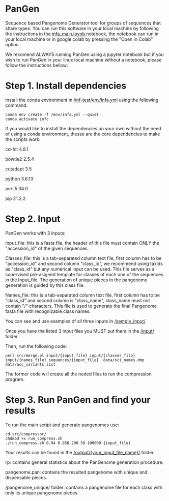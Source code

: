 # PanGen 
Sequence based Pangenome Generator tool for groups of sequences that share types. 
You can run this software in your local machine by following the instructions in the [infa_main.ipynb ](https://github.com/mostume222/inf-test/blob/master/infa_main.ipynb) notebook, the notebook can run in your local machine or in google colab by pressing the "Open in Colab" option.

We recomend ALWAYS running PanGen using a jupyter notebook but if you wish to run PanGen in your linux local machine without a notebook, please follow the instructions bellow:

# Step 1. Install dependencies

Install the conda environment in [/inf-test/env/infa.yml ](/env/infa.yml) using the following command:

```
conda env create -f /env/infa.yml --quiet
conda activate infc
```

If you would like to install the dependencies on your own without the need of using a conda environment, thesse are the core dependencies to make the scripts work:

cd-hit 4.8.1

bowtie2 2.5.4

cutadapt 3.5

python 3.6.13

perl 5.34.0

pip 21.2.2

# Step 2. Input 
PanGen works with 3 inputs:

Input_file: this is a fasta file, the header of this file must contain ONLY the "accession_id" of the given sequences.

Classes_file: this is a tab-separated column text file, first column has to be "accession_id" and second column "class_id", we recommend using taxids as "class_id" but any numerical input can be used. This file serves as a supervised pre-asigned template for classes of each one of the sequences in the Input_file. The generation of unique pieces in the pangenome generation is guided by this class file.

Names_file: this is a tab-separated column text file, first column has to be "class_id" and second column is "class_name", class_name must not contain "/" characters. This file is used to generate the final Pangenome fasta file with recognizable class names. 

You can see and use examples of all three inputs in [/sample_input/](https://github.com/mostume222/inf-test/tree/master/sample_input).

Once you have the listed 3 input files you MUST put them in the [/input/](https://github.com/mostume222/inf-test/tree/master/input) folder.

Then, run the following code:

```
perl src/merge.pl input/{input_file} input/{classes_file} input/{names_file} sequences/{input_file}  data/sci_names.dmp data/acc_variants.list
```

The former code will create all the neded files to run the compression program.

# Step 3. Run PanGen and find your results

To run the main script and generate pangenomes use:

```
cd src/compressor/
chdmod +x run_compress.sh
./run_compress.sh 0.94 0.958 200 50 100000 {input_file}
```

Your results can be found in the [/output/{your_input_file_name}/](https://github.com/mostume222/inf-test/tree/master/output) folder.

rp: contains general statistics about the PanGenome generation procedure.

pangenome.pan: contains the resulted pangenome with unique and dispensable pieces.

/pangenome_unique/ folder: contains a pangenome file for each class with only its unique pangenome pieces.

